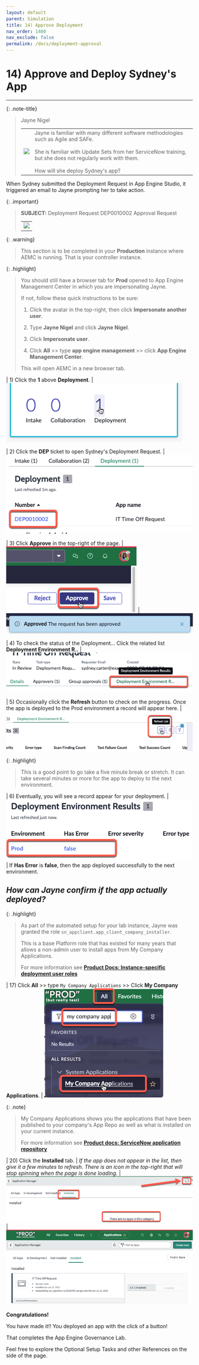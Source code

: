 ```yaml
---
layout: default
parent: Simulation
title: 14) Approve Deployment
nav_order: 1400
nav_exclude: false
permalink: /docs/deployment-approval
---
```


# 14) Approve and Deploy Sydney's App

---

{: .note-title}
> Jayne Nigel
> <table>
> <tbody>
> <tr>
> <td>
> <img src="https://creatorworkflowsnow.github.io/lab-aemc-utah/assets/images/2023-03-28-16-42-23.png">
> </td>
> <td>
> Jayne is familiar with many different software methodologies such as Agile and SAFe.<br/> 
> <br/>
> She is familiar with Update Sets from her ServiceNow training, but she does not regularly work with them.<br/>
> <br/>
> How will she deploy Sydney's app?
> </td>
> </tr>
> </tbody>
> </table>

When Sydney submitted the Deployment Request in App Engine Studio, it triggered an email to Jayne prompting her to take action.

{: .important}
> **SUBJECT:** Deployment Request DEP0010002 Approval Request
> <table>
> <tbody>
> <tr>
> <td>
> <img src="https://creatorworkflowsnow.github.io/lab-aemc-utah/assets/images/2023-07-11-22-07-39.png">
> </td>
> </tr>
> </tbody>
> </table>

{: .warning}
>This section is to be completed in your **Production** instance where AEMC is running. That is your controller instance. 

{: .highlight}
> You should still have a browser tab for **Prod** opened to App Engine Management Center in which you are impersonating Jayne. 
>
> If not, follow these quick instructions to be sure:
>
> 1) Click the avatar in the top-right, then click **Impersonate another user**.
>
> 2) Type **Jayne Nigel** and click **Jayne Nigel**.
>
> 3) Click **Impersonate user**.
>
> 4) Click **All** >> type **app engine management** >> click **App Engine Management Center**.
>
> This will open AEMC in a new browser tab.

| 1) Click the **1** above **Deployment**.
| ![](../assets/images/2023-07-11-22-12-55.png)

| 2) Click the **DEP** ticket to open Sydney's Deployment Request. 
| ![](../assets/images/2023-07-11-22-15-03.png)

| 3) Click **Approve** in the top-right of the page. 
| ![](../assets/images/2023-07-11-16-56-47.png)
| ![](../assets/images/2023-07-11-17-01-13.png)

| 4) To check the status of the Deployment... Click the related list **Deployment Environment R..**
| ![](../assets/images/2023-07-11-22-17-50.png)

| 5) Occasionally click the **Refresh** button to check on the progress. Once the app is deployed to the Prod environment a record will appear here. 
| ![](../assets/images/2023-07-11-22-18-45.png)

{: .highlight}
> This is a good point to go take a five minute break or stretch. It can take several minutes or more for the app to deploy to the next environment.

| 6) Eventually, you will see a record appear for your deployment. 
| ![](../assets/images/2023-07-11-22-20-02.png)
| If **Has Error** is **false**, then the app deployed successfully to the next environment. 

## ***How can Jayne confirm if the app actually deployed?***

{: .highlight}
> As part of the automated setup for your lab instance, Jayne was granted the role ```sn_appclient.app_client_company_installer```.
>
> This is a base Platform role that has existed for many years that allows a non-admin user to install apps from My Company Applications.
>
> For more information see **[Product Docs: Instance-specific deployment user roles](https://docs.servicenow.com/csh?topicname=delegated_deployment_user_roles.html&version=latest)**

| 17) Click **All** >> type ```My Company Applications``` >> Click **My Company Applications**.
| ![](../assets/images/2023-07-11-22-22-05.png)

{: .note}
> My Company Applications shows you the applications that have been published to your company's App Repo as well as what is installed on your current instance. 
>
> For more information see **[Product docs: ServiceNow application repository](https://docs.servicenow.com/csh?topicname=app-repo.html&version=latest)**

| 20) Click the **Installed** tab.
| *If the app does not appear in the list, then give it a few minutes to refresh.  There is an icon in the top-right that will stop spinning when the page is done loading.*
| ![](../assets/images/2023-07-11-22-23-47.png)
| ![](../assets/images/2023-07-12-08-29-21.png)

**Congratulations!**  

You have made it!! You deployed an app with the click of a button!

That completes the App Engine Governance Lab.

Feel free to explore the Optional Setup Tasks and other References on the side of the page. 
